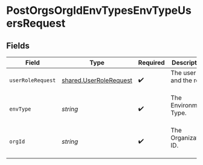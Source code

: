 # PostOrgsOrgIdEnvTypesEnvTypeUsersRequest


## Fields

| Field                                                            | Type                                                             | Required                                                         | Description                                                      |
| ---------------------------------------------------------------- | ---------------------------------------------------------------- | ---------------------------------------------------------------- | ---------------------------------------------------------------- |
| `userRoleRequest`                                                | [shared.UserRoleRequest](../../models/shared/userrolerequest.md) | :heavy_check_mark:                                               | The user ID and the role<br/><br/>                               |
| `envType`                                                        | *string*                                                         | :heavy_check_mark:                                               | The Environment Type.<br/><br/>                                  |
| `orgId`                                                          | *string*                                                         | :heavy_check_mark:                                               | The Organization ID.<br/><br/>                                   |